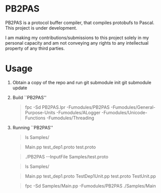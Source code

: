 # PB2PAS
PB2PAS is a protocol buffer compiler, that compiles protobufs to Pascal. This project is under development.

I am making my contributions/submissions to this project solely in my personal capacity and am not conveying any rights to any intellectual property of any third parties.

# Usage

1) Obtain a copy of the repo and run 
    git submodule init
    git submodule update

2) Build ``PB2PAS''
    > fpc -Sd PB2PAS.lpr  -Fumodules/PB2PAS -Fumodules/General-Purpose-Units -Fumodules/ALogger -Fumodules/Unicode-Functions -Fumodules/Threading

3) Running ``PB2PAS''
    > ls Samples/

    > Main.pp  test_dep1.proto  test.proto 

    > ./PB2PAS --InputFile Samples/test.proto

    > ls Samples/

    > Main.pp  test_dep1.proto  TestDep1Unit.pp  test.proto  TestUnit.pp 

    > fpc -Sd Samples/Main.pp -Fumodules/PB2PAS
    > ./Samples/Main
